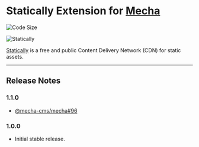Statically Extension for [Mecha](https://github.com/mecha-cms/mecha)
====================================================================

![Code Size](https://img.shields.io/github/languages/code-size/mecha-cms/x.statically?color=%23444&style=for-the-badge)

![Statically](https://user-images.githubusercontent.com/1669261/127967023-e75a6e67-e943-46af-be59-d6e6d4e75667.png)

[Statically](https://statically.io) is a free and public Content Delivery Network (CDN) for static assets.

---

Release Notes
-------------

### 1.1.0

 - [@mecha-cms/mecha#96](https://github.com/mecha-cms/mecha/issues/96)

### 1.0.0

 - Initial stable release.